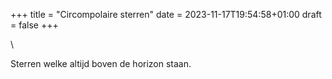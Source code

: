 +++
title = "Circompolaire sterren"
date = 2023-11-17T19:54:58+01:00
draft = false
+++

\

Sterren welke altijd boven de horizon staan.
